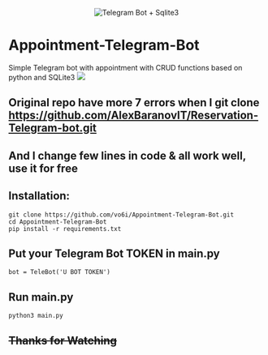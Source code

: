 <p align="center">
  <img alt="Telegram Bot + Sqlite3" src="https://github.com/dclxviclangames/Appointment-Telegram-Bot/blob/main/Screenshot_20240901-201812_2.jpg" />
</p>

# Appointment-Telegram-Bot
Simple Telegram bot with appointment with CRUD functions based on python and SQLite3
![](https://github.com/vo6i/Appointment-Telegram-Bot/blob/main/Screenshot_20240901-201812_2.jpg) 


## Original repo have more 7 errors when I git clone https://github.com/AlexBaranovIT/Reservation-Telegram-bot.git
## And I change few lines in code & all work well, use it for free

## Installation:

```
git clone https://github.com/vo6i/Appointment-Telegram-Bot.git
cd Appointment-Telegram-Bot 
pip install -r requirements.txt
```
## Put your Telegram Bot TOKEN in main.py 
```
bot = TeleBot('U BOT TOKEN')
```
## Run main.py
```
python3 main.py
```
## ~~Thanks for Watching~~
